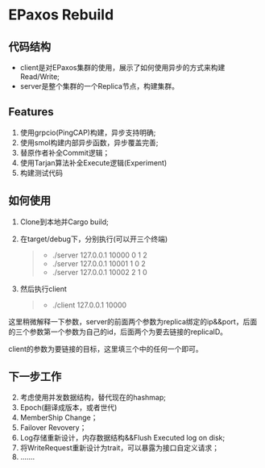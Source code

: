 # EPaxos Rebuild

## 代码结构

* client是对EPaxos集群的使用，展示了如何使用异步的方式来构建Read/Write;
* server是整个集群的一个Replica节点，构建集群。



## Features

1. 使用grpcio(PingCAP)构建，异步支持明确;
2. 使用smol构建内部异步函数，异步覆盖完善;
3. 替原作者补全Commit逻辑；
4. 使用Tarjan算法补全Execute逻辑(Experiment)
5. 构建测试代码



## 如何使用

1. Clone到本地并Cargo build;

2. 在target/debug下，分别执行(可以开三个终端)

   > * ./server 127.0.0.1 10000 0 1 2
   > * ./server 127.0.0.1 10001 1 0 2
   > * ./server 127.0.0.1 10002 2 1 0

3. 然后执行client

   > * ./client 127.0.0.1 10000

这里稍微解释一下参数，server的前面两个参数为replica绑定的ip&&port，后面的三个参数第一个参数为自己的id，后面两个为要去链接的replicaID。

client的参数为要链接的目标，这里填三个中的任何一个即可。

## 下一步工作

2. 考虑使用并发数据结构，替代现在的hashmap;
2. Epoch(翻译成版本，或者世代)
3. MemberShip Change；
4. Failover Revovery；
5. Log存储重新设计，内存数据结构&&Flush Executed log on disk;
6. 将WriteRequest重新设计为trait，可以暴露为接口自定义请求；
7. …….
